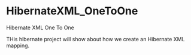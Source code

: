 # HibernateXML_OneToOne
Hibernate XML One To One

THis hibernate project will show about how we create an Hibernate XML mapping.
